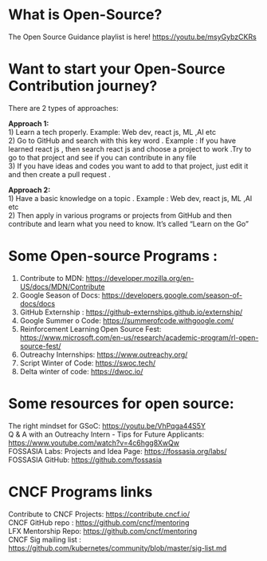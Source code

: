 # What is Open-Source?
The Open Source Guidance playlist is here! https://youtu.be/msyGybzCKRs

# Want to start your Open-Source Contribution journey? 
There are 2 types of approaches: 

**Approach 1:** <br>
       1)    Learn a tech  properly. Example: Web dev, react js, ML ,AI etc <br>
       2) Go to GitHub and search with this key word . Example : If you have learned react js , then search react js and choose a project to work .Try to go to that project and see if you can contribute in any file <br>
       3)  If you have ideas and codes you want to add to that project, just edit it and then create a pull request . <br> 
        

**Approach 2:** <br>
        1)    Have a basic knowledge on a topic . Example : Web dev, react js, ML ,AI etc <br>
        2)    Then apply in various programs or projects from GitHub and then contribute and learn what you need to know. It’s called “Learn on the Go” <br>


# Some Open-source Programs : <br>
1)    Contribute to MDN: https://developer.mozilla.org/en-US/docs/MDN/Contribute <br>
2)    Google Season of Docs: https://developers.google.com/season-of-docs/docs <br>
3)    GitHub Externship : https://github-externships.github.io/externship/ <br>
4)    Google Summer o Code: https://summerofcode.withgoogle.com/ <br>
5)    Reinforcement Learning Open Source Fest: https://www.microsoft.com/en-us/research/academic-program/rl-open-source-fest/ <br>
6)    Outreachy Internships: https://www.outreachy.org/ <br>
7)    Script Winter of Code: https://swoc.tech/ <br>
8)    Delta winter of code: https://dwoc.io/ <br>


# Some resources for open source: <br>
The right mindset for GSoC: https://youtu.be/VhPqga44S5Y <br>
Q & A with an Outreachy Intern - Tips for Future Applicants: https://www.youtube.com/watch?v=4c6hgg8XwQw <br>
FOSSASIA Labs: Projects and Idea Page: https://fossasia.org/labs/ <br>
FOSSASIA GitHub: https://github.com/fossasia <br>

# CNCF Programs links <br>
Contribute to CNCF Projects: https://contribute.cncf.io/ <br>
CNCF GitHub repo : https://github.com/cncf/mentoring <br>
LFX Mentorship Repo:  https://github.com/cncf/mentoring <br>
CNCF Sig mailing list : https://github.com/kubernetes/community/blob/master/sig-list.md <br>




